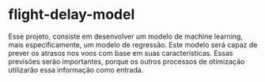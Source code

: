 # flight-delay-model
Esse projeto,  consiste em desenvolver um modelo de machine learning, mais especificamente, um modelo de regressão. Este modelo será capaz de prever os atrasos nos voos com base em suas características. Essas previsões serão importantes, porque os outros processos de otimização utilizarão essa informação como entrada.
